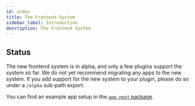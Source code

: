 ```yaml
---
id: index
title: The Frontend System
sidebar_label: Introduction
description: The Frontend System
---
```


## Status

The new frontend system is in alpha, and only a few plugins support the system so far. We do not yet recommend migrating any apps to the new system. If you add support for the new system to your plugin, please do so under a `/alpha` sub-path export.

You can find an example app setup in the [`app-next` package](https://github.com/backstage/backstage/tree/master/packages/app-next).
